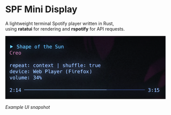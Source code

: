 # SPF Mini Display

A lightweight terminal Spotify player written in Rust,  
using **ratatui** for rendering and **rspotify** for API requests.

![Example](/assets/example.png)

*Example UI snapshot*
